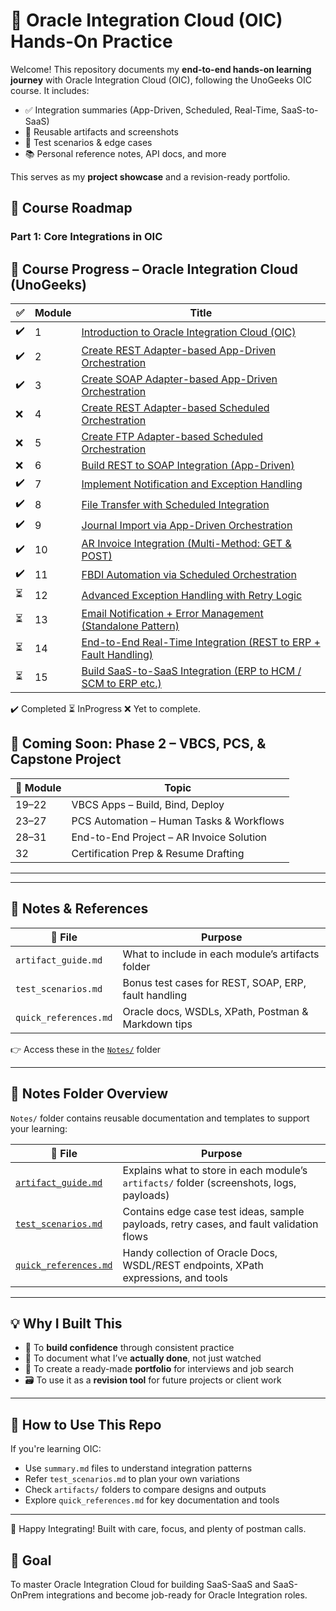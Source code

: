 # 🚀 Oracle Integration Cloud (OIC) Hands-On Practice

Welcome! This repository documents my **end-to-end hands-on learning journey** with Oracle Integration Cloud (OIC), following the UnoGeeks OIC course. It includes:

- ✅ Integration summaries (App-Driven, Scheduled, Real-Time, SaaS-to-SaaS)
- 📎 Reusable artifacts and screenshots
- 🧪 Test scenarios & edge cases
- 📚 Personal reference notes, API docs, and more

This serves as my **project showcase** and a revision-ready portfolio.


## 🚀 Course Roadmap

### Part 1: Core Integrations in OIC


## 📘 Course Progress – Oracle Integration Cloud (UnoGeeks)

| ✅ | Module | Title                                                                 |
|----|--------|------------------------------------------------------------------------|
| ✔️ | 1      | [Introduction to Oracle Integration Cloud (OIC)](01_Intro_OIC/summary.md)                        |
| ✔️ | 2      | [Create REST Adapter-based App-Driven Orchestration](02_REST_AppDriven/summary.md)              |
| ✔️ | 3      | [Create SOAP Adapter-based App-Driven Orchestration](03_SOAP_AppDriven/summary.md)              |
| ❌ | 4      | [Create REST Adapter-based Scheduled Orchestration](04_REST_Scheduled/summary.md)               |
| ❌ | 5      | [Create FTP Adapter-based Scheduled Orchestration](05_FTP_Scheduled/summary.md)                 |
| ❌ | 6      | [Build REST to SOAP Integration (App-Driven)](06_REST_to_SOAP/summary.md)                       |
| ✔️ | 7      | [Implement Notification and Exception Handling](07_Exception_Handling/summary.md)              |
| ✔️ | 8      | [File Transfer with Scheduled Integration](08_File_Transfer/summary.md)                         |
| ✔️ | 9      | [Journal Import via App-Driven Orchestration](09_Journal_Import/summary.md)                     |
| ✔️ | 10     | [AR Invoice Integration (Multi-Method: GET & POST)](10_AR_Invoice_REST/summary.md)              |
| ✔️ | 11     | [FBDI Automation via Scheduled Orchestration](11_FBDI_Import/summary.md)                        |
| ⏳ | 12     | [Advanced Exception Handling with Retry Logic](12_Exception_Retry/summary.md)                   |
| ⏳ | 13     | [Email Notification + Error Management (Standalone Pattern)](13_Email_Standalone/summary.md)    |
| ⏳ | 14     | [End-to-End Real-Time Integration (REST to ERP + Fault Handling)](14_End_to_End_REST/summary.md)|
| ⏳ | 15     | [Build SaaS-to-SaaS Integration (ERP to HCM / SCM to ERP etc.)](15_SaaS_to_SaaS/summary.md)     |

  ✔️ Completed ⏳ InProgress ❌ Yet to complete. 

## 🚧 Coming Soon: Phase 2 – VBCS, PCS, & Capstone Project

| 🚀 Module | Topic                                  |
|----------|-----------------------------------------|
| 19–22    | VBCS Apps – Build, Bind, Deploy         |
| 23–27    | PCS Automation – Human Tasks & Workflows|
| 28–31    | End-to-End Project – AR Invoice Solution|
| 32       | Certification Prep & Resume Drafting    |


---


---

## 🧠 Notes & References

| 📄 File               | Purpose                                                   |
|----------------------|-----------------------------------------------------------|
| `artifact_guide.md`   | What to include in each module’s artifacts folder        |
| `test_scenarios.md`   | Bonus test cases for REST, SOAP, ERP, fault handling     |
| `quick_references.md` | Oracle docs, WSDLs, XPath, Postman & Markdown tips       |

👉 Access these in the [`Notes/`](Notes/) folder

---

## 📒 Notes Folder Overview

`Notes/` folder contains reusable documentation and templates to support your learning:

| 📄 File                 | Purpose                                                                       |
|------------------------|-------------------------------------------------------------------------------|
| [`artifact_guide.md`](Notes/artifact_guide.md)   | Explains what to store in each module’s `artifacts/` folder (screenshots, logs, payloads) |
| [`test_scenarios.md`](Notes/test_scenarios.md)   | Contains edge case test ideas, sample payloads, retry cases, and fault validation flows  |
| [`quick_references.md`](Notes/quick_references.md) | Handy collection of Oracle Docs, WSDL/REST endpoints, XPath expressions, and tools       |

---

## 💡 Why I Built This

- 🔨 To **build confidence** through consistent practice  
- 🧪 To document what I’ve **actually done**, not just watched  
- 🎯 To create a ready-made **portfolio** for interviews and job search  
- 🗃️ To use it as a **revision tool** for future projects or client work  

---

## 🔄 How to Use This Repo

If you're learning OIC:
- Use `summary.md` files to understand integration patterns
- Refer `test_scenarios.md` to plan your own variations
- Check `artifacts/` folders to compare designs and outputs
- Explore `quick_references.md` for key documentation and tools

---

🧡 Happy Integrating! Built with care, focus, and plenty of postman calls.


## 🎯 Goal
To master Oracle Integration Cloud for building SaaS-SaaS and SaaS-OnPrem integrations and become job-ready for Oracle Integration roles.
